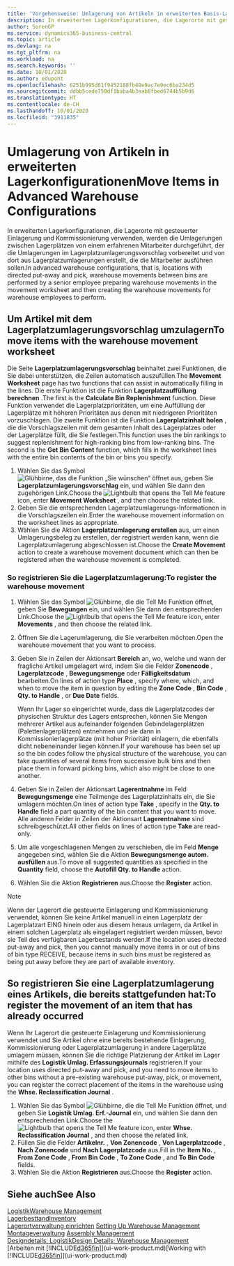 ```yaml
---
title: 'Vorgehensweise: Umlagerung von Artikeln in erweiterten Basis-Lagerkonfigurationen | Microsoft Docs'
description: In erweiterten Lagerkonfigurationen, die Lagerorte mit gesteuerter Einlagerung und Kommissionierung verwenden, werden die Umlagerungen zwischen Lagerplätzen von einem erfahrenen Mitarbeiter durchgeführt, der die Umlagerungen im Lagerplatzumlagerungsvorschlag vorbereitet und von dort aus Lagerplatzumlagerungen erstellt, die die Mitarbeiter ausführen sollen.
author: SorenGP
ms.service: dynamics365-business-central
ms.topic: article
ms.devlang: na
ms.tgt_pltfrm: na
ms.workload: na
ms.search.keywords: ''
ms.date: 10/01/2020
ms.author: edupont
ms.openlocfilehash: 6251b995d81f9452188fb40e9ac7e9ec6ba234d5
ms.sourcegitcommit: ddbb5cede750df1baba4b3eab8fbed6744b5b9d6
ms.translationtype: HT
ms.contentlocale: de-CH
ms.lasthandoff: 10/01/2020
ms.locfileid: "3911835"
---
```

# <a name="move-items-in-advanced-warehouse-configurations"></a><span data-ttu-id="52cec-103">Umlagerung von Artikeln in erweiterten Lagerkonfigurationen</span><span class="sxs-lookup"><span data-stu-id="52cec-103">Move Items in Advanced Warehouse Configurations</span></span>
<span data-ttu-id="52cec-104">In erweiterten Lagerkonfigurationen, die Lagerorte mit gesteuerter Einlagerung und Kommissionierung verwenden, werden die Umlagerungen zwischen Lagerplätzen von einem erfahrenen Mitarbeiter durchgeführt, der die Umlagerungen im Lagerplatzumlagerungsvorschlag vorbereitet und von dort aus Lagerplatzumlagerungen erstellt, die die Mitarbeiter ausführen sollen.</span><span class="sxs-lookup"><span data-stu-id="52cec-104">In advanced warehouse configurations, that is, locations with directed put-away and pick, warehouse movements between bins are performed by a senior employee preparing warehouse movements in the movement worksheet and then creating the warehouse movements for warehouse employees to perform.</span></span>  

## <a name="to-move-items-with-the-warehouse-movement-worksheet"></a><span data-ttu-id="52cec-105">Um Artikel mit dem Lagerplatzumlagerungsvorschlag umzulagern</span><span class="sxs-lookup"><span data-stu-id="52cec-105">To move items with the warehouse movement worksheet</span></span>
<span data-ttu-id="52cec-106">Die Seite **Lagerplatzumlagerungsvorschlag** beinhaltet zwei Funktionen, die Sie dabei unterstützen, die Zeilen automatisch auszufüllen.</span><span class="sxs-lookup"><span data-stu-id="52cec-106">The **Movement Worksheet** page has two functions that can assist in automatically filling in the lines.</span></span> <span data-ttu-id="52cec-107">Die erste Funktion ist die Funktion **Lagerplatzauffüllung berechnen** .</span><span class="sxs-lookup"><span data-stu-id="52cec-107">The first is the **Calculate Bin Replenishment** function.</span></span> <span data-ttu-id="52cec-108">Diese Funktion verwendet die Lagerplatzprioritäten, um eine Auffüllung der Lagerplätze mit höheren Prioritäten aus denen mit niedrigeren Prioritäten vorzuschlagen. Die zweite Funktion ist die Funktion **Lagerplatzinhalt holen** , die die Vorschlagszeilen mit dem gesamten Inhalt des Lagerplatzes oder der Lagerplätze füllt, die Sie festlegen.</span><span class="sxs-lookup"><span data-stu-id="52cec-108">This function uses the bin rankings to suggest replenishment for high-ranking bins from low-ranking bins. The second is the **Get Bin Content** function, which fills in the worksheet lines with the entire bin contents of the bin or bins you specify.</span></span>

1.  <span data-ttu-id="52cec-109">Wählen Sie das Symbol ![Glühbirne, das die Funktion „Sie wünschen“ öffnet](media/ui-search/search_small.png "Tell Me-Funktion") aus, geben Sie **Lagerplatzumlagerungsvorschlag** ein, und wählen Sie dann den zugehörigen Link.</span><span class="sxs-lookup"><span data-stu-id="52cec-109">Choose the ![Lightbulb that opens the Tell Me feature](media/ui-search/search_small.png "Tell me what you want to do") icon, enter **Movement Worksheet** , and then choose the related link.</span></span>  
2.  <span data-ttu-id="52cec-110">Geben Sie die entsprechenden Lagerplatzumlagerungs-Informationen in die Vorschlagszeilen ein.</span><span class="sxs-lookup"><span data-stu-id="52cec-110">Enter the warehouse movement information on the worksheet lines as appropriate.</span></span>  
3. <span data-ttu-id="52cec-111">Wählen Sie die Aktion **Lagerplatzumlagerung erstellen** aus, um einen Umlagerungsbeleg zu erstellen, der registriert werden kann, wenn die Lagerplatzumlagerung abgeschlossen ist.</span><span class="sxs-lookup"><span data-stu-id="52cec-111">Choose the **Create Movement** action to create a warehouse movement document which can then be registered when the warehouse movement is completed.</span></span>  

### <a name="to-register-the-warehouse-movement"></a><span data-ttu-id="52cec-112">So registrieren Sie die Lagerplatzumlagerung:</span><span class="sxs-lookup"><span data-stu-id="52cec-112">To register the warehouse movement</span></span>  
1.  <span data-ttu-id="52cec-113">Wählen Sie das Symbol ![Glühbirne, die die Tell Me Funktion öffnet](media/ui-search/search_small.png "Tell Me-Funktion"), geben Sie **Bewegungen** ein, und wählen Sie dann den entsprechenden Link.</span><span class="sxs-lookup"><span data-stu-id="52cec-113">Choose the ![Lightbulb that opens the Tell Me feature](media/ui-search/search_small.png "Tell me what you want to do") icon, enter **Movements** , and then choose the related link.</span></span>  
2.  <span data-ttu-id="52cec-114">Öffnen Sie die Lagerumlagerung, die Sie verarbeiten möchten.</span><span class="sxs-lookup"><span data-stu-id="52cec-114">Open the warehouse movement that you want to process.</span></span>  
3.  <span data-ttu-id="52cec-115">Geben Sie in Zeilen der Aktionsart **Bereich** an, wo, welche und wann der fragliche Artikel umgelagert wird, indem Sie die Felder **Zonencode** , **Lagerplatzcode** , **Bewegungsmenge** oder **Fälligkeitsdatum** bearbeiten.</span><span class="sxs-lookup"><span data-stu-id="52cec-115">On lines of action type **Place** , specify where, which, and when to move the item in question by editing the **Zone Code** , **Bin Code** , **Qty. to Handle** , or **Due Date** fields.</span></span>  

    <span data-ttu-id="52cec-116">Wenn Ihr Lager so eingerichtet wurde, dass die Lagerplatzcodes der physischen Struktur des Lagers entsprechen, können Sie Mengen mehrerer Artikel aus aufeinander folgenden Gebindelagerplätzen (Palettenlagerplätzen) entnehmen und sie dann in Kommissionierlagerplätze (mit hoher Priorität) einlagern, die ebenfalls dicht nebeneinander liegen können.</span><span class="sxs-lookup"><span data-stu-id="52cec-116">If your warehouse has been set up so the bin codes follow the physical structure of the warehouse, you can take quantities of several items from successive bulk bins and then place them in forward picking bins, which also might be close to one another.</span></span>  
4.  <span data-ttu-id="52cec-117">Geben Sie in Zeilen der Aktionsart **Lagerentnahme** im Feld **Bewegungsmenge** eine Teilmenge des Lagerplatzinhalts ein, die Sie umlagern möchten.</span><span class="sxs-lookup"><span data-stu-id="52cec-117">On lines of action type **Take** , specify in the **Qty. to Handle** field a part quantity of the bin content that you want to move.</span></span> <span data-ttu-id="52cec-118">Alle anderen Felder in Zeilen der Aktionsart **Lagerentnahme** sind schreibgeschützt.</span><span class="sxs-lookup"><span data-stu-id="52cec-118">All other fields on lines of action type **Take** are read-only.</span></span>  
5.  <span data-ttu-id="52cec-119">Um alle vorgeschlagenen Mengen zu verschieben, die im Feld **Menge** angegeben sind, wählen Sie die Aktion **Bewegungsmenge autom. ausfüllen** aus.</span><span class="sxs-lookup"><span data-stu-id="52cec-119">To move all suggested quantities as specified in the **Quantity** field, choose the **Autofill Qty. to Handle** action.</span></span>  
6. <span data-ttu-id="52cec-120">Wählen Sie die Aktion **Registrieren** aus.</span><span class="sxs-lookup"><span data-stu-id="52cec-120">Choose the **Register** action.</span></span>  

> [!NOTE]  
>  <span data-ttu-id="52cec-121">Wenn der Lagerort die gesteuerte Einlagerung und Kommissionierung verwendet, können Sie keine Artikel manuell in einen Lagerplatz der Lagerplatzart EING hinein oder aus diesem heraus umlagern, da Artikel in einem solchen Lagerplatz als eingelagert registriert werden müssen, bevor sie Teil des verfügbaren Lagerbestands werden.</span><span class="sxs-lookup"><span data-stu-id="52cec-121">If the location uses directed put-away and pick, then you cannot manually move items in or out of bins of bin type RECEIVE, because items in such bins must be registered as being put away before they are part of available inventory.</span></span>

## <a name="to-register-the-movement-of-an-item-that-has-already-occurred"></a><span data-ttu-id="52cec-122">So registrieren Sie eine Lagerplatzumlagerung eines Artikels, die bereits stattgefunden hat:</span><span class="sxs-lookup"><span data-stu-id="52cec-122">To register the movement of an item that has already occurred</span></span>  
<span data-ttu-id="52cec-123">Wenn Ihr Lagerort die gesteuerte Einlagerung und Kommissionierung verwendet und Sie Artikel ohne eine bereits bestehende Einlagerung, Kommissionierung oder Lagerplatzumlagerung in andere Lagerplätze umlagern müssen, können Sie die richtige Platzierung der Artikel im Lager mithilfe des **Logistik Umlag. Erfassungsjournals** registrieren.</span><span class="sxs-lookup"><span data-stu-id="52cec-123">If your location uses directed put-away and pick, and you need to move items to other bins without a pre-existing warehouse put-away, pick, or movement, you can register the correct placement of the items in the warehouse using the **Whse. Reclassification Journal** .</span></span>

1.  <span data-ttu-id="52cec-124">Wählen Sie das Symbol ![Glühbirne, die die Tell Me Funktion öffnet](media/ui-search/search_small.png "Tell Me-Funktion"), und geben Sie **Logistik Umlag. Erf.-Journal** ein, und wählen Sie dann den entsprechenden Link.</span><span class="sxs-lookup"><span data-stu-id="52cec-124">Choose the ![Lightbulb that opens the Tell Me feature](media/ui-search/search_small.png "Tell me what you want to do") icon, enter **Whse. Reclassification Journal** , and then choose the related link.</span></span>  
2.  <span data-ttu-id="52cec-125">Füllen Sie die Felder **Artikelnr.** , **Von Zonencode** , **Von Lagerplatzcode** , **Nach Zonencode** und **Nach Lagerplatzcode** aus.</span><span class="sxs-lookup"><span data-stu-id="52cec-125">Fill in the **Item No.** , **From Zone Code** , **From Bin Code** , **To Zone Code** , and **To Bin Code** fields.</span></span>  
3.  <span data-ttu-id="52cec-126">Wählen Sie die Aktion **Registrieren** aus.</span><span class="sxs-lookup"><span data-stu-id="52cec-126">Choose the **Register** action.</span></span>  

## <a name="see-also"></a><span data-ttu-id="52cec-127">Siehe auch</span><span class="sxs-lookup"><span data-stu-id="52cec-127">See Also</span></span>  
[<span data-ttu-id="52cec-128">Logistik</span><span class="sxs-lookup"><span data-stu-id="52cec-128">Warehouse Management</span></span>](warehouse-manage-warehouse.md)  
[<span data-ttu-id="52cec-129">Lagerbesttand</span><span class="sxs-lookup"><span data-stu-id="52cec-129">Inventory</span></span>](inventory-manage-inventory.md)  
<span data-ttu-id="52cec-130">[Lagerortverwaltung einrichten](warehouse-setup-warehouse.md)   </span><span class="sxs-lookup"><span data-stu-id="52cec-130">[Setting Up Warehouse Management](warehouse-setup-warehouse.md)   </span></span>  
<span data-ttu-id="52cec-131">[Montageverwaltung](assembly-assemble-items.md)  </span><span class="sxs-lookup"><span data-stu-id="52cec-131">[Assembly Management](assembly-assemble-items.md)  </span></span>  
[<span data-ttu-id="52cec-132">Designdetails: Logistik</span><span class="sxs-lookup"><span data-stu-id="52cec-132">Design Details: Warehouse Management</span></span>](design-details-warehouse-management.md)  
<span data-ttu-id="52cec-133">[Arbeiten mit [!INCLUDE[d365fin](includes/d365fin_md.md)]](ui-work-product.md)</span><span class="sxs-lookup"><span data-stu-id="52cec-133">[Working with [!INCLUDE[d365fin](includes/d365fin_md.md)]](ui-work-product.md)</span></span>

